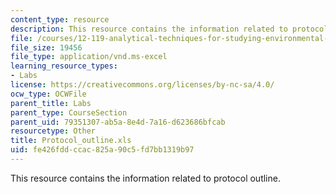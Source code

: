 ```yaml
---
content_type: resource
description: This resource contains the information related to protocol outline.
file: /courses/12-119-analytical-techniques-for-studying-environmental-and-geologic-samples-spring-2011/fe426fddccac825a90c5fd7bb1319b97_Protocol_outline.xls
file_size: 19456
file_type: application/vnd.ms-excel
learning_resource_types:
- Labs
license: https://creativecommons.org/licenses/by-nc-sa/4.0/
ocw_type: OCWFile
parent_title: Labs
parent_type: CourseSection
parent_uid: 79351307-ab5a-8e4d-7a16-d623686bfcab
resourcetype: Other
title: Protocol_outline.xls
uid: fe426fdd-ccac-825a-90c5-fd7bb1319b97
---
```

This resource contains the information related to protocol outline.